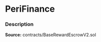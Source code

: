# PeriFinance

### Description <a id="description"></a>

**Source:** contracts/BaseRewardEscrowV2.sol

